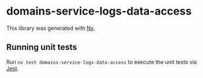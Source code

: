 # domains-service-logs-data-access

This library was generated with [Nx](https://nx.dev).

## Running unit tests

Run `nx test domains-service-logs-data-access` to execute the unit tests via [Jest](https://jestjs.io).
